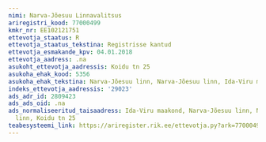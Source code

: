 ```yaml
---
nimi: Narva-Jõesuu Linnavalitsus
ariregistri_kood: 77000499
kmkr_nr: EE102121751
ettevotja_staatus: R
ettevotja_staatus_tekstina: Registrisse kantud
ettevotja_esmakande_kpv: 04.01.2018
ettevotja_aadress: .na
asukoht_ettevotja_aadressis: Koidu tn 25
asukoha_ehak_kood: 5356
asukoha_ehak_tekstina: Narva-Jõesuu linn, Narva-Jõesuu linn, Ida-Viru maakond
indeks_ettevotja_aadressis: '29023'
ads_adr_id: 2809423
ads_ads_oid: .na
ads_normaliseeritud_taisaadress: Ida-Viru maakond, Narva-Jõesuu linn, Narva-Jõesuu
  linn, Koidu tn 25
teabesysteemi_link: https://ariregister.rik.ee/ettevotja.py?ark=77000499&ref=rekvisiidid
---
```

